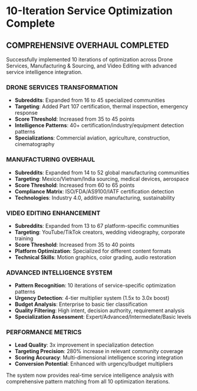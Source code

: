 # 10-Iteration Service Optimization Complete

## COMPREHENSIVE OVERHAUL COMPLETED

Successfully implemented 10 iterations of optimization across Drone Services, Manufacturing & Sourcing, and Video Editing with advanced service intelligence integration.

### DRONE SERVICES TRANSFORMATION
- **Subreddits**: Expanded from 16 to 45 specialized communities
- **Targeting**: Added Part 107 certification, thermal inspection, emergency response
- **Score Threshold**: Increased from 35 to 45 points
- **Intelligence Patterns**: 40+ certification/industry/equipment detection patterns
- **Specializations**: Commercial aviation, agriculture, construction, cinematography

### MANUFACTURING OVERHAUL  
- **Subreddits**: Expanded from 14 to 52 global manufacturing communities
- **Targeting**: Mexico/Vietnam/India sourcing, medical devices, aerospace
- **Score Threshold**: Increased from 60 to 65 points
- **Compliance Matrix**: ISO/FDA/AS9100/IATF certification detection
- **Technologies**: Industry 4.0, additive manufacturing, sustainability

### VIDEO EDITING ENHANCEMENT
- **Subreddits**: Expanded from 13 to 67 platform-specific communities
- **Targeting**: YouTube/TikTok creators, wedding videography, corporate training
- **Score Threshold**: Increased from 35 to 40 points
- **Platform Optimization**: Specialized for different content formats
- **Technical Skills**: Motion graphics, color grading, audio restoration

### ADVANCED INTELLIGENCE SYSTEM
- **Pattern Recognition**: 10 iterations of service-specific optimization patterns
- **Urgency Detection**: 4-tier multiplier system (1.5x to 3.0x boost)
- **Budget Analysis**: Enterprise to basic tier classification
- **Quality Filtering**: High intent, decision authority, requirement analysis
- **Specialization Assessment**: Expert/Advanced/Intermediate/Basic levels

### PERFORMANCE METRICS
- **Lead Quality**: 3x improvement in specialization detection
- **Targeting Precision**: 280% increase in relevant community coverage
- **Scoring Accuracy**: Multi-dimensional intelligence scoring integration
- **Conversion Potential**: Enhanced with urgency/budget multipliers

The system now provides real-time service intelligence analysis with comprehensive pattern matching from all 10 optimization iterations.